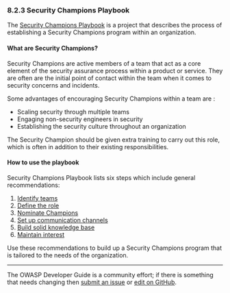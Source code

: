 ### 8.2.3 Security Champions Playbook

The [Security Champions Playbook][sec-champs] is a project that describes the process of establishing
a Security Champions program within an organization.

#### What are Security Champions?

Security Champions are active members of a team that act as a core element of the security assurance process
within a product or service.
They are often are the initial point of contact within the team when it comes to security concerns and incidents.

Some advantages of encouraging Security Champions within a team are :

* Scaling security through multiple teams
* Engaging non-security engineers in security
* Establishing the security culture throughout an organization

The Security Champion should be given extra training to carry out this role,
which is often in addition to their existing responsibilities.

#### How to use the playbook

Security Champions Playbook lists six steps which include general recommendations:

1. [Identify teams](https://github.com/c0rdis/security-champions-playbook/blob/master/Security%20Playbook/1.%20Identify%20teams.md)
2. [Define the role](https://github.com/c0rdis/security-champions-playbook/blob/master/Security%20Playbook/2.%20Define%20the%20role.md)
3. [Nominate Champions](https://github.com/c0rdis/security-champions-playbook/blob/master/Security%20Playbook/3.%20Nominate%20Champions.md)
4. [Set up communication channels](https://github.com/c0rdis/security-champions-playbook/blob/master/Security%20Playbook/4.%20Set%20up%20communication%20channels.md)
5. [Build solid knowledge base](https://github.com/c0rdis/security-champions-playbook/blob/master/Security%20Playbook/5.%20Build%20solid%20knowledge%20base.md)
6. [Maintain interest](https://github.com/c0rdis/security-champions-playbook/blob/master/Security%20Playbook/6.%20Maintain%20interest.md)

Use these recommendations to build up a Security Champions program that is tailored to the needs of the organization.

----

The OWASP Developer Guide is a community effort; if there is something that needs changing
then [submit an issue][issue1023] or [edit on GitHub][edit1023].

[issue1023]: https://github.com/OWASP/www-project-developer-guide/issues/new?labels=content&template=request.md&title=Update:%2010-culture-process/02-security-champions/03-security-champions-playbook
[edit1023]: https://github.com/OWASP/www-project-developer-guide/blob/main/draft/10-culture-process/02-security-champions/03-security-champions-playbook.md
[sec-champs]: https://github.com/c0rdis/security-champions-playbook
